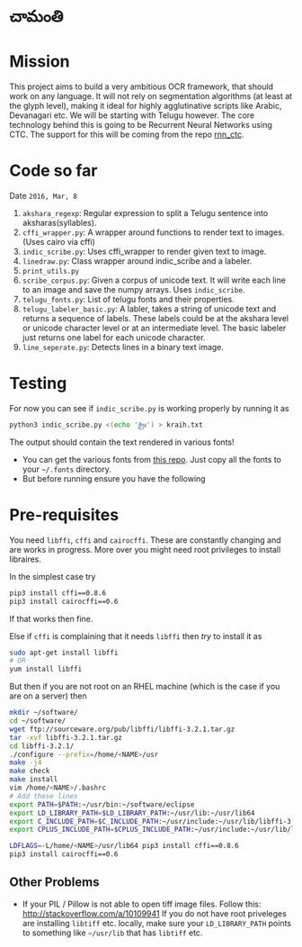 # చామంతి

# Mission
This project aims to build a very ambitious OCR framework, that should work on any language. It 
will not rely on segmentation algorithms (at least at the glyph level), 
making it ideal for highly agglutinative scripts like Arabic, Devanagari etc. We will be starting
 with Telugu however. The core technology behind this is going to be Recurrent Neural Networks 
 using CTC. The support for this will be coming from the repo [rnn_ctc](github.com/rakeshvar/rnn_ctc).

# Code so far
Date `2016, Mar, 8`

1. `akshara_regexp`:  Regular expression to split a Telugu sentence into aksharas(syllables).
2. `cffi_wrapper.py`: A wrapper around functions to render text to images. (Uses cairo via cffi)
3. `indic_scribe.py`: Uses cffi_wrapper to render given text to image.
4. `linedraw.py`: Class wrapper around indic_scribe and a labeler.
5. `print_utils.py`
6. `scribe_corpus.py`: Given a corpus of unicode text. It will write each line to an image and 
save the numpy arrays. Uses `indic_scribe`.
7. `telugu_fonts.py`: List of telugu fonts and their properties.
8. `telugu_labeler_basic.py`: A labler, takes a string of unicode text and returns a sequence of 
labels. These labels could be at the akshara level or unicode character level or at an intermediate 
level. The basic labeler just returns one label for each unicode character.
9. `line_seperate.py`: Detects lines in a binary text image.

# Testing
For now you can see if `indic_scribe.py` is working properly by running it as 
```sh
python3 indic_scribe.py <(echo 'క్రైః') > kraih.txt
```
The output should contain the text rendered in various fonts! 
* You can get the various fonts from [this repo](https://github.com/TeluguOCR/Fonts). Just copy all the fonts to your `~/.fonts` directory. 
* But before running ensure you have the following 

# Pre-requisites
You need `libffi`, `cffi` and `cairocffi`. These are constantly changing and are works in 
progress. More over you might need root privileges to install libraires.

In the simplest case try
```sh
pip3 install cffi==0.8.6
pip3 install cairocffi==0.6
```
If that works then fine.

Else if `cffi` is complaining that it needs `libffi` then *try* to install it as  
```sh
sudo apt-get install libffi
# OR
yum install libffi
```

But then if you are not root on an RHEL machine (which is the case if you are on a server) then

```sh
mkdir ~/software/
cd ~/software/
wget ftp://sourceware.org/pub/libffi/libffi-3.2.1.tar.gz
tar -xvf libffi-3.2.1.tar.gz 
cd libffi-3.2.1/
./configure --prefix=/home/<NAME>/usr 
make -j4
make check
make install
vim /home/<NAME>/.bashrc 
# Add these lines
export PATH=$PATH:~/usr/bin:~/software/eclipse
export LD_LIBRARY_PATH=$LD_LIBRARY_PATH:~/usr/lib:~/usr/lib64
export C_INCLUDE_PATH=$C_INCLUDE_PATH:~/usr/include:~/usr/lib/libffi-3.2.1/include
export CPLUS_INCLUDE_PATH=$CPLUS_INCLUDE_PATH:~/usr/include:~/usr/lib/libffi-3.2.1/include

LDFLAGS=-L/home/<NAME>/usr/lib64 pip3 install cffi==0.8.6
pip3 install cairocffi==0.6
```

## Other Problems
* If your PIL / Pillow is not able to open tiff image files.
Follow this: http://stackoverflow.com/a/10109941
If you do not have root priveleges are installing `libtiff` etc. locally, 
make sure your `LD_LIBRARY_PATH` points to something like `~/usr/lib` that has `libtiff` etc.
